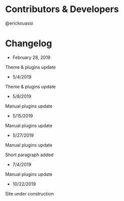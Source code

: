 # Contributors & Developers
@erickouassi

# Changelog

* February 28, 2019

Theme & plugins update

* 5/4/2019

Theme & plugins update

* 5/8/2019

Manual plugins update

* 5/15/2019

Manual plugins update

* 5/27/2019

Manual plugins update

Short paragraph added

* 7/4/2019

Manual plugins update

* 10/22/2019

Site under construction
